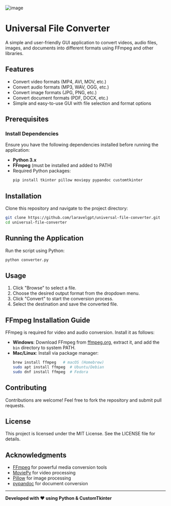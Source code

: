 ![image](https://github.com/user-attachments/assets/8092eb1f-b737-4bc5-a216-e5f241dff660)

# Universal File Converter

A simple and user-friendly GUI application to convert videos, audio files, images, and documents into different formats using FFmpeg and other libraries.

## Features
- Convert video formats (MP4, AVI, MOV, etc.)
- Convert audio formats (MP3, WAV, OGG, etc.)
- Convert image formats (JPG, PNG, etc.)
- Convert document formats (PDF, DOCX, etc.)
- Simple and easy-to-use GUI with file selection and format options

## Prerequisites
### Install Dependencies
Ensure you have the following dependencies installed before running the application:

- **Python 3.x**
- **FFmpeg** (must be installed and added to PATH)
- Required Python packages:
  ```sh
  pip install tkinter pillow moviepy pypandoc customtkinter
  ```

## Installation
Clone this repository and navigate to the project directory:
```sh
git clone https://github.com/laravelgpt/universal-file-converter.git
cd universal-file-converter
```

## Running the Application
Run the script using Python:
```sh
python converter.py
```

## Usage
1. Click "Browse" to select a file.
2. Choose the desired output format from the dropdown menu.
3. Click "Convert" to start the conversion process.
4. Select the destination and save the converted file.

## FFmpeg Installation Guide
FFmpeg is required for video and audio conversion. Install it as follows:
- **Windows**: Download FFmpeg from [ffmpeg.org](https://ffmpeg.org), extract it, and add the `bin` directory to system PATH.
- **Mac/Linux**: Install via package manager:
  ```sh
  brew install ffmpeg   # macOS (Homebrew)
  sudo apt install ffmpeg  # Ubuntu/Debian
  sudo dnf install ffmpeg  # Fedora
  ```

## Contributing
Contributions are welcome! Feel free to fork the repository and submit pull requests.

## License
This project is licensed under the MIT License. See the LICENSE file for details.

## Acknowledgments
- [FFmpeg](https://ffmpeg.org) for powerful media conversion tools
- [MoviePy](https://zulko.github.io/moviepy/) for video processing
- [Pillow](https://python-pillow.org) for image processing
- [pypandoc](https://github.com/jgm/pandoc) for document conversion

---
**Developed with ❤️ using Python & CustomTkinter**

